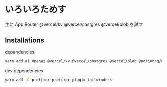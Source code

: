 # いろいろためす

主に App Router @vercel/kv @vercel/postgres @vercel/blob を試す

## Installations

dependencies

```sh
yarn add ai openai @vercel/kv @vercel/postgres @vercel/blob @notionhq/client use-debounce
```

dev dependencies

```sh
yarn add -D prettier prettier-plugin-tailwindcss
```
